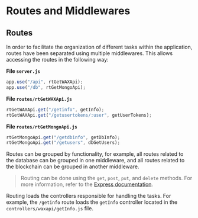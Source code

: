 # Routes and Middlewares

## Routes

In order to facilitate the organization of different tasks within the application, routes have been separated using multiple middlewares. This allows accessing the routes in the following way:

**File `server.js`**

```javascript
app.use("/api", rtGetWAXApi);
app.use("/db", rtGetMongoApi);
```

**File `routes/rtGetWAXApi.js`**

```javascript
rtGetWAXApi.get("/getinfo", getInfo);
rtGetWAXApi.get("/getusertokens/:user", getUserTokens);
```

**File `routes/rtGetMongoApi.js`**

```javascript
rtGetMongoApi.get("/getdbinfo", getDbInfo);
rtGetMongoApi.get("/getusers", dbGetUsers);
```

Routes can be grouped by functionality, for example, all routes related to the database can be grouped in one middleware, and all routes related to the blockchain can be grouped in another middleware.

> Routing can be done using the `get`, `post`, `put`, and `delete` methods. For more information, refer to the [Express documentation](https://expressjs.com/guide/routing.html).

Routing loads the controllers responsible for handling the tasks. For example, the `/getinfo` route loads the `getInfo` controller located in the `controllers/waxapi/getInfo.js` file.